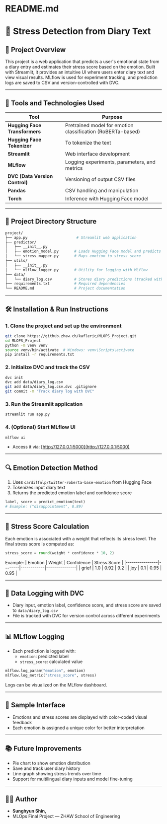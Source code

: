 # README.md
# 📘 Stress Detection from Diary Text

## 🧠 Project Overview
This project is a web application that predicts a user's emotional state from a diary entry and estimates their stress score based on the emotion. Built with Streamlit, it provides an intuitive UI where users enter diary text and view visual results. MLflow is used for experiment tracking, and prediction logs are saved to CSV and version-controlled with DVC.

---

## 🔧 Tools and Technologies Used

| Tool                        | Purpose |
|-----------------------------|---------|
| **Hugging Face Transformers** | Pretrained model for emotion classification (RoBERTa-based) |
| **Hugging Face Tokenizer** | To tokenize the text |
| **Streamlit**               | Web interface development |
| **MLflow**                  | Logging experiments, parameters, and metrics |
| **DVC (Data Version Control)** | Versioning of output CSV files |
| **Pandas**                  | CSV handling and manipulation |
| **Torch**                   | Inference with Hugging Face model |

---

## 📁 Project Directory Structure

``` bash
project/
├── app.py                      # Streamlit web application
├── predictor/
│   ├── __init__.py
│   ├── emotion_model.py       # Loads Hugging Face model and predicts emotions
│   └── stress_mapper.py       # Maps emotion to stress score
├── utils/
│   ├── __init__.py
│   └── mlflow_logger.py       # Utility for logging with MLflow
├── data/
│   └── diary_log.csv          # Stores diary predictions (tracked with DVC)
├── requirements.txt           # Required dependencies
└── README.md                  # Project documentation
```
---
## 🛠 Installation & Run Instructions

### 1. Clone the project and set up the environment
```bash
git clone https://github.zhaw.ch/kafleric/MLOPS_Project.git
cd MLOPS_Project
python -m venv venv
source venv/bin/activate  # Windows: venv\Scripts\activate
pip install -r requirements.txt
```

### 2. Initialize DVC and track the CSV
```bash
dvc init
dvc add data/diary_log.csv
git add data/diary_log.csv.dvc .gitignore
git commit -m "Track diary log with DVC"
```

### 3. Run the Streamlit application
```bash
streamlit run app.py
```

### 4. (Optional) Start MLflow UI
```bash
mlflow ui
```
- Access it via: [http://127.0.0.1:5000](http://127.0.0.1:5000)

---

## 🔍 Emotion Detection Method

1. Uses `cardiffnlp/twitter-roberta-base-emotion` from Hugging Face
2. Tokenizes input diary text
3. Returns the predicted emotion label and confidence score

```python
label, score = predict_emotion(text)
# Example: ("disappointment", 0.89)
```

---

## 🔢 Stress Score Calculation

Each emotion is associated with a weight that reflects its stress level. The final stress score is computed as:

```python
stress_score = round(weight * confidence * 10, 2)
```

Example:
| Emotion        | Weight | Confidence | Stress Score |
|----------------|--------|------------|---------------|
| grief          | 1.0    | 0.92       | 9.2           |
| joy            | 0.1    | 0.95       | 0.95          |

---

## 🧾 Data Logging with DVC
- Diary input, emotion label, confidence score, and stress score are saved to `data/diary_log.csv`
- File is tracked with DVC for version control across different experiments

---

## 📊 MLflow Logging
- Each prediction is logged with:
  - `emotion`: predicted label
  - `stress_score`: calculated value

```python
mlflow.log_param("emotion", emotion)
mlflow.log_metric("stress_score", stress)
```

Logs can be visualized on the MLflow dashboard.

---

## 📌 Sample Interface
- Emotions and stress scores are displayed with color-coded visual feedback
- Each emotion is assigned a unique color for better interpretation

---

## 📚 Future Improvements
- Pie chart to show emotion distribution
- Save and track user diary history
- Line graph showing stress trends over time
- Support for multilingual diary inputs and model fine-tuning

---

## 🙋‍♀️ Author
- **Sunghyun Shin,**
- MLOps Final Project — ZHAW School of Engineering
